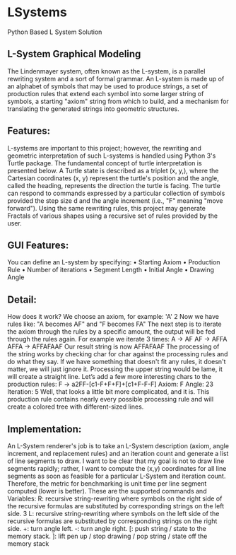 # LSystems
Python Based L System Solution

## L-System Graphical Modeling
The Lindenmayer system, often known as the L-system, is a parallel rewriting system and a sort 
of formal grammar. An L-system is made up of an alphabet of symbols that may be used to 
produce strings, a set of production rules that extend each symbol into some larger string of 
symbols, a starting "axiom" string from which to build, and a mechanism for translating the 
generated strings into geometric structures.
## Features: 
L-systems are important to this project; however, the rewriting and geometric interpretation 
of such L-systems is handled using Python 3's Turtle package. The fundamental concept of 
turtle interpretation is presented below. A Turtle state is described as a triplet (x, y,), where 
the Cartesian coordinates (x, y) represent the turtle's position and the angle, called the 
heading, represents the direction the turtle is facing. The turtle can respond to commands 
expressed by a particular collection of symbols provided the step size d and the angle 
increment (i.e., "F" meaning "move forward").
Using the same rewriting rules, this project may generate Fractals of various shapes using a 
recursive set of rules provided by the user.
## GUI Features: 
You can define an L-system by specifying:
• Starting Axiom
• Production Rule
• Number of iterations
• Segment Length
• Initial Angle
• Drawing Angle
## Detail: 
How does it work?
We choose an axiom, for example: 'A'
2
Now we have rules like: "A becomes AF" and "F becomes FA"
The next step is to iterate the axiom through the rules by a specific amount, the output will be 
fed through the rules again.
For example we iterate 3 times:
A -> AF
AF -> AFFA
AFFA -> AFFAFAAF
Our result string is now AFFAFAAF
The processing of the string works by checking char for char against the processing rules and 
do what they say. If we have something that doesn't fit any rules, it doesn't matter, we will just 
ignore it.
Processing the upper string would be lame, it will create a straight line. Let’s add a few more 
interesting chars to the production rules:
F -> a2FF-[c1-F+F+F]+[c1+F-F-F]
Axiom: F
Angle: 23
Iteration: 5
Well, that looks a little bit more complicated, and it is. This production rule contains nearly 
every possible processing rule and will create a colored tree with different-sized lines.
 
## Implementation: 
An L-System renderer's job is to take an L-System description (axiom, angle increment, and 
replacement rules) and an iteration count and generate a list of line segments to draw. I want 
to be clear that my goal is not to draw line segments rapidly; rather, I want to compute the 
(x,y) coordinates for all line segments as soon as feasible for a particular L-System and iteration 
count. Therefore, the metric for benchmarking is unit time per line segment computed (lower 
is better).
These are the supported commands and Variables:
R: recursive string-rewriting where symbols on the right side of the recursive formulas are 
substituted by corresponding strings on the left side.
3
L: recursive string-rewriting where symbols on the left side of the recursive formulas are 
substituted by corresponding strings on the right side.
+: turn angle left.
-: turn angle right.
[: push string / state to the memory stack.
]: lift pen up / stop drawing / pop string / state off the memory stack
